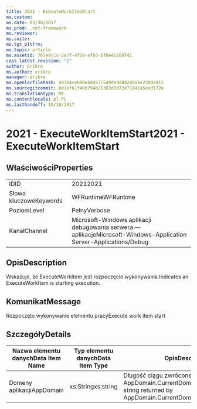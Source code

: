 ```yaml
---
title: 2021 - ExecuteWorkItemStart
ms.custom: 
ms.date: 03/30/2017
ms.prod: .net-framework
ms.reviewer: 
ms.suite: 
ms.tgt_pltfrm: 
ms.topic: article
ms.assetid: 767e9c1c-2a7f-4f6a-af03-bf0e45168f41
caps.latest.revision: "2"
author: Erikre
ms.author: erikre
manager: erikre
ms.openlocfilehash: a97b4ceb08e684577549de4d8424babe23008d15
ms.sourcegitcommit: bd1ef61f4bb794b25383d3d72e71041a5ced172e
ms.translationtype: MT
ms.contentlocale: pl-PL
ms.lasthandoff: 10/18/2017
---
```

# <a name="2021---executeworkitemstart"></a><span data-ttu-id="ebe9d-102">2021 - ExecuteWorkItemStart</span><span class="sxs-lookup"><span data-stu-id="ebe9d-102">2021 - ExecuteWorkItemStart</span></span>
## <a name="properties"></a><span data-ttu-id="ebe9d-103">Właściwości</span><span class="sxs-lookup"><span data-stu-id="ebe9d-103">Properties</span></span>  
  
|||  
|-|-|  
|<span data-ttu-id="ebe9d-104">ID</span><span class="sxs-lookup"><span data-stu-id="ebe9d-104">ID</span></span>|<span data-ttu-id="ebe9d-105">2021</span><span class="sxs-lookup"><span data-stu-id="ebe9d-105">2021</span></span>|  
|<span data-ttu-id="ebe9d-106">Słowa kluczowe</span><span class="sxs-lookup"><span data-stu-id="ebe9d-106">Keywords</span></span>|<span data-ttu-id="ebe9d-107">WFRuntime</span><span class="sxs-lookup"><span data-stu-id="ebe9d-107">WFRuntime</span></span>|  
|<span data-ttu-id="ebe9d-108">Poziom</span><span class="sxs-lookup"><span data-stu-id="ebe9d-108">Level</span></span>|<span data-ttu-id="ebe9d-109">Pełny</span><span class="sxs-lookup"><span data-stu-id="ebe9d-109">Verbose</span></span>|  
|<span data-ttu-id="ebe9d-110">Kanał</span><span class="sxs-lookup"><span data-stu-id="ebe9d-110">Channel</span></span>|<span data-ttu-id="ebe9d-111">Microsoft-Windows aplikacji debugowania serwera — aplikacje</span><span class="sxs-lookup"><span data-stu-id="ebe9d-111">Microsoft-Windows-Application Server-Applications/Debug</span></span>|  
  
## <a name="description"></a><span data-ttu-id="ebe9d-112">Opis</span><span class="sxs-lookup"><span data-stu-id="ebe9d-112">Description</span></span>  
 <span data-ttu-id="ebe9d-113">Wskazuje, że ExecuteWorkItem jest rozpoczęcie wykonywania.</span><span class="sxs-lookup"><span data-stu-id="ebe9d-113">Indicates an ExecuteWorkItem is starting execution.</span></span>  
  
## <a name="message"></a><span data-ttu-id="ebe9d-114">Komunikat</span><span class="sxs-lookup"><span data-stu-id="ebe9d-114">Message</span></span>  
 <span data-ttu-id="ebe9d-115">Rozpoczęto wykonywanie elementu pracy</span><span class="sxs-lookup"><span data-stu-id="ebe9d-115">Execute work item start</span></span>  
  
## <a name="details"></a><span data-ttu-id="ebe9d-116">Szczegóły</span><span class="sxs-lookup"><span data-stu-id="ebe9d-116">Details</span></span>  
  
|<span data-ttu-id="ebe9d-117">Nazwa elementu danych</span><span class="sxs-lookup"><span data-stu-id="ebe9d-117">Data Item Name</span></span>|<span data-ttu-id="ebe9d-118">Typ elementu danych</span><span class="sxs-lookup"><span data-stu-id="ebe9d-118">Data Item Type</span></span>|<span data-ttu-id="ebe9d-119">Opis</span><span class="sxs-lookup"><span data-stu-id="ebe9d-119">Description</span></span>|  
|--------------------|--------------------|-----------------|  
|<span data-ttu-id="ebe9d-120">Domeny aplikacji</span><span class="sxs-lookup"><span data-stu-id="ebe9d-120">AppDomain</span></span>|<span data-ttu-id="ebe9d-121">xs:String</span><span class="sxs-lookup"><span data-stu-id="ebe9d-121">xs:string</span></span>|<span data-ttu-id="ebe9d-122">Długość ciągu zwróconego przez AppDomain.CurrentDomain.FriendlyName.</span><span class="sxs-lookup"><span data-stu-id="ebe9d-122">The string returned by AppDomain.CurrentDomain.FriendlyName.</span></span>|

